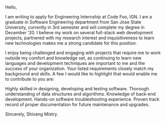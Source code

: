 Hello,

I am writing to apply for Engineering Internship at Code Foo, IGN. I am a graduate in Software Engineering department from San Jose State University, currently in 3rd semester and will complete my degree in December ‘20. I believe my work on several full-stack web development projects, partnered with my research interest and inquisitiveness to learn new technologies makes me a strong candidate for this position.

I enjoy being challenged and engaging with projects that require me to work outside my comfort and knowledge set, as continuing to learn new languages and development techniques are important to me and the success of your organization. Your listed requirements closely match my background and skills. A few I would like to highlight that would enable me to contribute to you are:

Highly skilled in designing, developing and testing software.
Thorough understanding of data structures and algorithms.
Knowledge of back-end development.
Hands-on software troubleshooting experience.
Proven track record of proper documentation for future maintenance and upgrades.

Sincerely,
Shivang Mistry.
